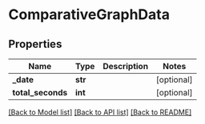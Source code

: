 # ComparativeGraphData

## Properties

Name | Type | Description | Notes
------------ | ------------- | ------------- | -------------
**_date** | **str** |  | [optional] 
**total_seconds** | **int** |  | [optional] 

[[Back to Model list]](../README.md#documentation-for-models) [[Back to API list]](../README.md#documentation-for-api-endpoints) [[Back to README]](../README.md)


